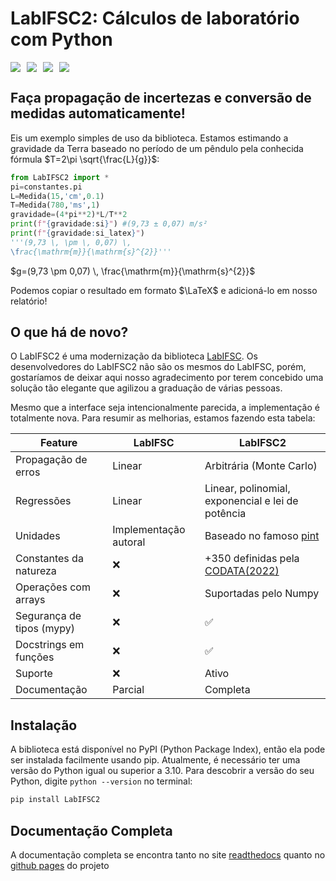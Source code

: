 # **LabIFSC2: Cálculos de laboratório com Python**
<div style="display: flex; gap: 10px;">
    <img src="https://img.shields.io/pypi/pyversions/LabIFSC2">
    <img src="https://img.shields.io/codecov/c/github/viniciusdutra314/LabIFSC2">
    <img src="https://github.com/viniciusdutra314/LabIFSC2/actions/workflows/testes.yaml/badge.svg">
    <img src="https://img.shields.io/github/license/viniciusdutra314/LabIFSC2">

</div>

## Faça propagação de incertezas e conversão de medidas **automaticamente**!

Eis um exemplo simples de uso da biblioteca. Estamos estimando a gravidade da Terra baseado no período de um pêndulo pela conhecida fórmula $T=2\pi \sqrt{\frac{L}{g}}$:

```py title="Estimativa da gravidade (com LabIFSC2)"
from LabIFSC2 import *
pi=constantes.pi
L=Medida(15,'cm',0.1)
T=Medida(780,'ms',1)
gravidade=(4*pi**2)*L/T**2
print(f"{gravidade:si}") #(9,73 ± 0,07) m/s²
print(f"{gravidade:si_latex}") 
'''(9,73 \, \pm \, 0,07) \, 
\frac{\mathrm{m}}{\mathrm{s}^{2}}'''
```

$g=(9,73  \pm  0,07) \, \frac{\mathrm{m}}{\mathrm{s}^{2}}$

Podemos copiar o resultado em formato $\LaTeX$ e adicioná-lo em nosso relatório!

## O que há de novo?
O LabIFSC2 é uma modernização da biblioteca [LabIFSC](https://github.com/gjvnq/LabIFSC). Os desenvolvedores do LabIFSC2 não são os mesmos do LabIFSC, porém, gostaríamos de deixar aqui nosso agradecimento por terem concebido uma solução tão elegante que agilizou a graduação de várias pessoas.

Mesmo que a interface seja intencionalmente parecida, a implementação é totalmente nova. Para resumir as melhorias, estamos fazendo esta tabela:

| Feature                   | LabIFSC               | LabIFSC2                                                                                                                        |
| ------------------------- | --------------------- | ------------------------------------------------------------------------------------------------------------------------------- |
| Propagação de erros       | Linear                | Arbitrária (Monte Carlo)                                                                                                        |
| Regressões                | Linear                | Linear, polinomial, exponencial e lei de potência                                                                               |
| Unidades                  | Implementação autoral | Baseado no famoso [pint](https://pint.readthedocs.io/)                                                                          |
| Constantes da natureza    | ❌                     | +350 definidas pela [CODATA(2022)](https://codata.org/initiatives/data-science-and-stewardship/fundamental-physical-constants/) |
| Operações com arrays      | ❌                     | Suportadas pelo Numpy                                                                                                           |
| Segurança de tipos (mypy) | ❌                     | ✅                                                                                                                               |
| Docstrings em funções     | ❌                     | ✅                                                                                                                               |
| Suporte                   | ❌                     | Ativo                                                                                                                           |
| Documentação              | Parcial               | Completa                                                                                                                        |

## Instalação
A biblioteca está disponível no PyPI (Python Package Index), então ela pode ser instalada facilmente usando pip. Atualmente, é necessário ter uma versão do Python igual ou superior a 3.10. Para descobrir a versão do seu Python, digite `python --version` no terminal:

```bash
pip install LabIFSC2
```

## Documentação Completa
A documentação completa se encontra tanto no site [readthedocs](https://labifsc2.readthedocs.io/) quanto no [github pages](https://viniciusdutra314.github.io/LabIFSC2/) do projeto
